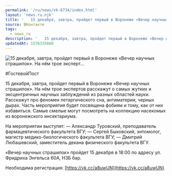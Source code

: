```yaml
---
permalink: '/ru/news/vk-6734/index.html'
layout: 'news.ru.njk'
title: '   15 декабря, завтра, пройдет первый в Воронеже «Вечер научных страшилок». На нём трое эксперт…'
source: ВКонтакте
tags:
  - news_ru
description: '   15 декабря, завтра, пройдет первый в Воронеже «Вечер научных страшилок». На нём трое эксперт…'
updatedAt: 1576335660
---
```

![   15 декабря, завтра, пройдет первый в Воронеже «Вечер научных страшилок». На нём трое эксперт…](https://sun9-63.userapi.com/impg/-XmzVN7a_cZ5-0H0LymXh_yMbkc1Uqy2n8q2iw/tit4bMA_CR4.jpg?size=1280x720&quality=96&sign=956b66fbc5df1a7deb17adce4d54893c&c_uniq_tag=g5mxxDzxWnzM_dZvDAzpFd6fYbMgWkXSJadYsuQ1B3I&type=album)

#ГостевойПост

15 декабря, завтра, пройдет первый в Воронеже «Вечер научных страшилок». На нём трое экспертов расскажут о самых жутких и эксцентричных научных заблуждений из разных областей науки. Расскажут про феномен летаргического сна, антиматерии, черных дырах. Часть мероприятия будет посвящена фобиям и тому, как от них избавиться. Самые смелые могут посмотреть на коллекцию насекомых из воронежского инсектариума.

На мероприятии выступят:
— Александр Туровский, преподаватель фармацевтического факультета ВГУ;
— Сергей Быковский, энтомолог, магистр медико-биологического факультета ВГУ;
— Дмитрий Любашевский, заместитель декана физического факультета ВГУ.

«Вечер научных страшилок» пройдет 15 декабря в 18:00 по адресу ул. Фридриха Энгельса 60А, НЗБ бар.

Необходима регистрация: [https://vk.cc/a8uwUN](https://vk.cc/a8uwUN)
